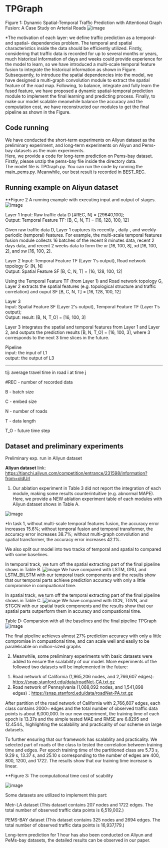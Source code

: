 # TPGraph
Figure 1: Dynamic Spatial-Temporal Traffic Prediction with Attentional Graph Fusion: A Case Study on Arterial Roads
![image](https://user-images.githubusercontent.com/73110791/188844885-152245b6-7c67-4b07-bcf3-28e77ce10e16.png)

*The motivation of each layer: we define traffic prediction as a temporal- and spatial- dependencies problem. The temporal and spatial characteristics inside the data should be efficiently utilized. Firstly, considering that traffic data is recorded for up to several months or years, much historical information of days and weeks could provide experience for the model to learn, so we have introduced a multi-scale temporal feature fusion to integrate the historical information as shown in Figure. Subsequently, to introduce the spatial dependencies into the model, we have designed a multi-graph convolution module to extract the spatial feature of the road map. Following, to balance, integrate and fully learn the fused feature, we have proposed a dynamic spatial-temporal prediction module to implement the final learning and predicting process. Finally, to make our model scalable meanwhile balance the accuracy and the computation cost, we have reconstructed our modules to get the final pipeline as shown in the Figure.

## Code running  
We have conducted the short-term experiments on Aliyun dataset as the preliminary experiment, and long-term experiments on Aliyun and Pems-bay datasets as the main experiments.<br>
Here, we provide a code for long-term prediction on Pems-bay dataset. <br>
Firstly, please unzip the pems-bay file inside the directory data.<br>
The model file is TPGraph.py. You can run the code by running the main_pems.py. Meanwhile, our best result is recorded in BEST_REC.

## Running example on  Aliyun dataset
**Figure 2  A running example with executing input and output of stages.
![image](https://user-images.githubusercontent.com/73110791/189161478-94b68228-e3b1-4c49-b1bd-3670a41d264c.png)


Layer 1	
Input: Raw traffic data D [#REC, N] = [29640,100];	
Output: Temporal Feature TF: [B, C, N, T] = [16, 128, 100, 12]	
	
	
Given raw traffic data D, Layer 1 captures its recently-, daily-, and weekly-periodic (temporal) features. For example, the multi-scale temporal features fusion module collects 16 batches of the recent 8 minutes data, recent 2 days data, and recent 2 weeks data to form the xr [16, 100, 8], xd [16, 100, 2], and xw [16, 100, 2]. 	
	
Layer 2	
Input: Temporal Feature TF (Layer 1's output), Road network topology G: [N, N]	
Output: Spatial Feature SF [B, C, N, T] = [16, 128, 100, 12]	
	
	
Using the Temporal Feature TF (from Layer 1) and Road network topology G, Layer 2 extracts the spatial features (e.g. topological structure and traffic correlation) and ouput SF [B, C, N, T] = [16, 128, 100, 12]	
	
	
Layer 3 	
Input: Spatial Feature SF (Layer 2's output), Temporal Feature TF (Layer 1's output); 	
Output: result: [B, N, T_O] = [16, 100, 3]	
	
	
Layer 3 integrates the spatial and temporal features from Layer 1 and Layer 2, and outputs the prediction results [B, N, T_O] = [16, 100, 3], where 3 corresponds to the next 3 time slices in the future.	
	
	
Pipeline	
input: the input of L1	
output: the output of L3	

***********
tij: average travel time in road i at time j


#REC - number of recorded data	


B - batch size	


C - embed size	


N - number of roads 	


T - data length	


T_O - future time step	



## Dataset and preliminary experiments
Preliminary exp. run in Aliyun dataset

**Aliyun dataset** link: https://tianchi.aliyun.com/competition/entrance/231598/information?from=oldUrl

1. Our ablation experiment in Table 3 did not report the integration of each module, making some results counterintuitive (e.g. abnormal MAPE). Here, we provide a NEW ablation experiment table of each modules with Aliyun dataset shows in Table A.
<!-- ![image](https://user-images.githubusercontent.com/73110791/188572746-4d7e5815-ab91-4cef-acf8-649b3a2e36eb.png) -->
![image](https://user-images.githubusercontent.com/73110791/189019542-feadfa4b-3062-4378-b8c5-fe513bd2e91c.png)


*In task 1, without multi-scale temporal features fusion, the accuracy error increases 15.6%; without temporal fusion and temporal transformer, the accuracy error increases 38.7%; without multi-graph convolution and spatial transformer, the accuracy error increases 42.1%.

We also split our model into two tracks of temporal and spatial to compared with some baselines.

In temporal track, we turn off the spatial extracting part of the final pipeline shows in Table B.
![image](https://user-images.githubusercontent.com/73110791/188601395-49e61831-7dbf-4ce7-acc0-8fd0ebf9bd91.png)
 We have compared with LSTM, GRU, and LSTM_BILSTM with our temporal track components and the results show that our temporal parts achieve prediction accuracy with only a little compromise in compuational time.


In spatial track, we turn off the temporal extracting part of the final pipeline shows in Table C.
![image](https://user-images.githubusercontent.com/73110791/188572649-2d4ae6f6-3031-4735-8d34-a73f04ec25c1.png) 
 We have compared with GCN, TGVN, and STGCN with our spatial track components and the results show that our spatial parts outperform them in accuracy and compuational time.

Table D: Comparsion with all the baselines and the final pipeline TPGraph
![image](https://user-images.githubusercontent.com/73110791/188990627-7992c377-4b2a-48f9-87b7-5fa3baad378c.png)

The final pipeline achieves almost 27% prediction accuracy with only a little compromise in compuational time, and can scale well and easily to be paralelisable on million-sized graphs

2. Meanwhile, some preliminary experiments with basic datasets were added to ensure the scalability of our model. More experiments of the followed two datasets will be implemented in the future:

1) Road network of California (1,965,206 nodes, and 2,766,607 edges): https://snap.stanford.edu/data/roadNet-CA.txt.gz
2) Road network of Pennsylvania (1,088,092 nodes, and 1,541,898 edges)：https://snap.stanford.edu/data/roadNet-PA.txt.gz

After partition of the road network of California with 2,766,607 edges, each class contains 2000~ edges and the total number of observed traffic data points is about 6,000,000. In our new experiment, the training time of each epoch is 13.37s and the simple tested MAE and RMSE are 6.8295 and 12.4544., highlighting the scalability and practicality of our scheme on large datasets.

To further ensuring that our framework has scalablity and practicality. We selected part of roads of the class to tested the correlation between training time and edges. Per epoch training time of the partitioned class are 5.73 s, 9.29 s, 13.37 s, and 25.10 s corresponding to the number of edges are 400, 800, 1200, and 1722. The results show that our training time increase is linear.

**Figure 3: The computational time cost of scability 

![image](https://user-images.githubusercontent.com/73110791/189132658-e1235562-feaa-4376-a955-46099eac9aab.png)

Some datasets are utilized to implement this part:

Metr-LA dataset (This dataset contains 207 nodes and 1722 edges. The total number of observed traffic data points is 6,519,002.)

PEMS-BAY dataset (This dataset contains 325 nodes and 2694 edges. The total number of observed traffic data points is 16,937,179.)

<!-- **Metr-LA dataset** (This traffic dataset contains traffic information collected from loop detectors in the highway of Los Angeles County. We select 207 sensors and collect 4 months of data ranging from Mar 1st 2012 to Jun 30th 2012 for the experiment. This dataset contains 207 nodes and 1722 edges. The total number of observed traffic data points is 6,519,002.):

*We have run 10 epoch for testing the feasibility to utilize our model with non-processed data of Metr-LA, the results show that the learned edges increased, the training time increased in nearly linear. The per epoch training time of  5.73 s, 9.29 s, 13.37 s, and 25.10 s corresponding to the number of edges are 400, 800, 1200, and 1722. The 10 epoch MAE and RMSE are 6.8295 and 12.4544.

**PEMS-BAY dataset** (This traffic dataset is collected by California Transportation Agencies (Cal-Trans) Performance Measurement System (PeMS). We select 325 sensors in the Bay Area and collect 6 months of data ranging from Jan 1st 2017 to May 31th 2017 for the experiment. This dataset contains 325 nodes and 2694 edges. The total number of observed traffic data points is 16,937,179.):

*Also, we have utilized the non-processed data of PEMS-BAY to gain the preliminary results: The per epoch training time of 9.32 s, 23.21 s, 75.07 s corresponding to the number of edges are 400, 1000, and 2694. The 10 epoch MAE and RMSE are 11.443 and 18.804.

**Metr-LA dataset and PEMS-BAY dataset** link：https://pan.baidu.com/s/1w6RmViZWFsxAKouwhx32uQ?pwd=6666 code：6666  -->

Long-term prediction for 1 hour has also been conducted on Aliyun and PeMs-bay datasets, the detailed results can be observed in our paper.
